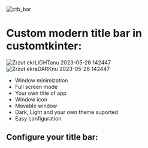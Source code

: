 ![ctb_bar](https://github.com/Metor7/Custom-title-bar-in-customtkinter/assets/78621101/1fbbd8d3-daa6-4b11-9e56-253176bd5185)
# Custom modern title bar in customtkinter:
![Zrzut ekrLIGHTanu 2023-05-26 142447](https://github.com/Metor7/Custom-title-bar-in-customtkinter/assets/78621101/1a71163f-778e-4023-b6c5-5ae6d6520b3f)
![Zrzut ekraDARKnu 2023-05-26 142447](https://github.com/Metor7/Custom-title-bar-in-customtkinter/assets/78621101/e43aaccb-b71e-4e26-94ae-6305620eb8e9)
- Window minimization
- Full screen mode
- Your own title of app
- Window icon
- Movable window
- Dark, Light and your own theme suported
- Easy configuration
## Configure your title bar:

